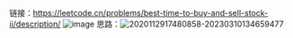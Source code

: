 链接：https://leetcode.cn/problems/best-time-to-buy-and-sell-stock-ii/description/
![image](https://github.com/user-attachments/assets/25c426cf-c34e-4987-a035-552493365048)
思路：![2020112917480858-20230310134659477](https://github.com/user-attachments/assets/4b12fa25-3ed2-40ee-8ee4-5de4c1cb1988)
